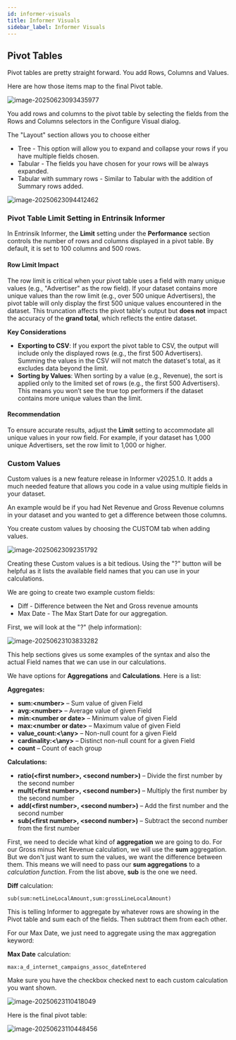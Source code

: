 ```yaml
---
id: informer-visuals
title: Informer Visuals
sidebar_label: Informer Visuals
---
```


## Pivot Tables

Pivot tables are pretty straight forward.  You add Rows, Columns and Values.

Here are how those items map to the final Pivot table.

![image-20250623093435977](images/informer_visuals_basics-001.png)

You add rows and columns to the pivot table by selecting the fields from the Rows and Columns selectors in the Configure Visual dialog.

The "Layout" section allows you to choose either 

- Tree - This option will allow you to expand and collapse your rows if you have multiple fields chosen.
- Tabular - The fields you have chosen for your rows will be always expanded.
- Tabular with summary rows - Similar to Tabular with the addition of Summary rows added.

![image-20250623094412462](images/informer_visuals_basics-002.png)

### Pivot Table Limit Setting in Entrinsik Informer

In Entrinsik Informer, the **Limit** setting under the **Performance** section controls the number of rows and columns displayed in a pivot table. By default, it is set to 100 columns and 500 rows.

#### Row Limit Impact

The row limit is critical when your pivot table uses a field with many unique values (e.g., "Advertiser" as the row field). If your dataset contains more unique values than the row limit (e.g., over 500 unique Advertisers), the pivot table will only display the first 500 unique values encountered in the dataset. This truncation affects the pivot table's output but **does not** impact the accuracy of the **grand total**, which reflects the entire dataset.

**Key Considerations**

- **Exporting to CSV**: If you export the pivot table to CSV, the output will include only the displayed rows (e.g., the first 500 Advertisers). Summing the values in the CSV will not match the dataset's total, as it excludes data beyond the limit.
- **Sorting by Values**: When sorting by a value (e.g., Revenue), the sort is applied only to the limited set of rows (e.g., the first 500 Advertisers). This means you won’t see the true top performers if the dataset contains more unique values than the limit.

#### Recommendation

To ensure accurate results, adjust the **Limit** setting to accommodate all unique values in your row field. For example, if your dataset has 1,000 unique Advertisers, set the row limit to 1,000 or higher.

### Custom Values

Custom values is a new feature release in Informer v2025.1.0. It adds a much needed feature that allows you code in a value using multiple fields in your dataset.

An example would be if you had Net Revenue and Gross Revenue columns in your dataset and you wanted to get a difference between those columns.

You create custom values by choosing the CUSTOM tab when adding values.

![image-20250623092351792](images/informer_visuals_customfields-001.png)

Creating these Custom values is a bit tedious.  Using the "?" button will be helpful as it lists the available field names that you can use in your calculations.

We are going to create two example custom fields:

- Diff - Difference between the Net and Gross revenue amounts
- Max Date - The Max Start Date for our aggregation.

First, we will look at the "?" (help information):

![image-20250623103833282](images/informer_visuals_customfields-002.png)

This help sections gives us some examples of the syntax and also the actual Field names that we can use in our calculations.

We have options for **Aggregations** and **Calculations**.  Here is a list:

**Aggregates:**

- **sum:\<number\>** – Sum value of given Field
- **avg:\<number\>** – Average value of given Field
- **min:\<number or date\>** – Minimum value of given Field
- **max:\<number or date\>** – Maximum value of given Field
- **value\_count:<\any\>** – Non-null count for a given Field
- **cardinality:<\any\>** – Distinct non-null count for a given Field
- **count** – Count of each group

**Calculations:**

- **ratio(\<first number\>, \<second number\>)** – Divide the first number by the second number
- **mult(\<first number\>, \<second number\>)** – Multiply the first number by the second number
- **add(\<first number\>, \<second number\>)** – Add the first number and the second number
- **sub(\<first number\>, \<second number\>)** – Subtract the second number from the first number

First, we need to decide what kind of **aggregation** we are going to do.  For our Gross minus Net Revenue calculation, we will use the **sum** aggregation.  But we don't just want to sum the values, we want the difference between them.  This means we will need to pass our **sum aggregations** to a *calculation function*.  From the list above, **sub** is the one we need.

**Diff** calculation:

`sub(sum:netLineLocalAmount,sum:grossLineLocalAmount)`

This is telling Informer to aggregate by whatever rows are showing in the Pivot table and sum each of the fields.  Then subtract them from each other.

For our Max Date, we just need to aggregate using the max aggregation keyword:

**Max Date** calculation:

`max:a_d_internet_campaigns_assoc_dateEntered`

Make sure you have the checkbox checked next to each custom calculation you want shown.

![image-20250623110418049](images/informer_visuals_customfields-003.png)

Here is the final pivot table:

![image-20250623110448456](images/informer_visuals_customfields-004.png)
